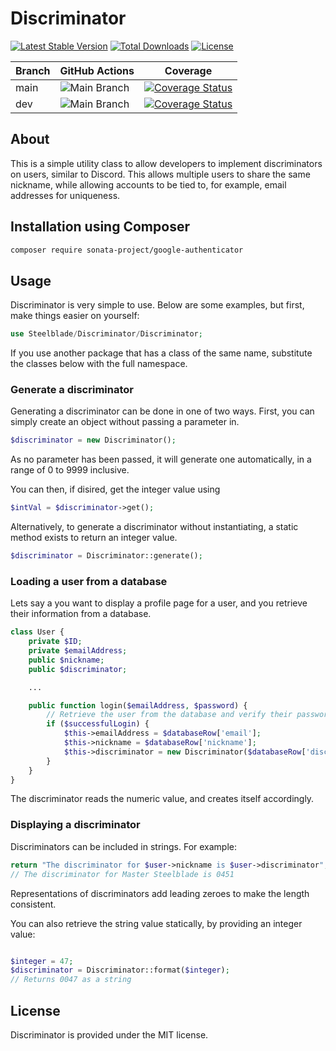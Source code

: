# Discriminator

[![Latest Stable Version](https://poser.pugx.org/mastersteelblade/discriminator/v)](//packagist.org/packages/mastersteelblade/discriminator) [![Total Downloads](https://poser.pugx.org/mastersteelblade/discriminator/downloads)](//packagist.org/packages/mastersteelblade/discriminator) [![License](https://poser.pugx.org/mastersteelblade/discriminator/license)](//packagist.org/packages/mastersteelblade/discriminator)


Branch | GitHub Actions | Coverage |
------ | -------------- | -------- |
main   | ![Main Branch](https://github.com/MasterSteelblade/php-discriminator/actions/workflows/tests.yaml/badge.svg?branch=main) | [![Coverage Status](https://codecov.io/gh/MasterSteelblade/php-discriminator/branch/main/graph/badge.svg?token=G46YUYBFN8)](https://codecov.io/gh/MasterSteelblade/php-discriminator) |
dev   | ![Main Branch](https://github.com/MasterSteelblade/php-discriminator/actions/workflows/tests.yaml/badge.svg?branch=dev) | [![Coverage Status](https://codecov.io/gh/MasterSteelblade/php-discriminator/branch/dev/graph/badge.svg?token=G46YUYBFN8)](https://codecov.io/gh/MasterSteelblade/php-discriminator) |

## About

This is a simple utility class to allow developers to implement discriminators on users, similar to Discord. This allows multiple users to share the same nickname, while allowing accounts to be tied to, for example, email addresses for uniqueness. 

## Installation using Composer

```bash
composer require sonata-project/google-authenticator
```

## Usage

Discriminator is very simple to use. Below are some examples, but first, make things easier on yourself: 

```php
use Steelblade/Discriminator/Discriminator;
```
If you use another package that has a class of the same name, substitute the classes below with the full namespace. 

### Generate a discriminator

Generating a discriminator can be done in one of two ways. First, you can simply create an object without passing a parameter in. 

```php
$discriminator = new Discriminator();
```

As no parameter has been passed, it will generate one automatically, in a range of 0 to 9999 inclusive. 

You can then, if disired, get the integer value using 
```php
$intVal = $discriminator->get();
```

Alternatively, to generate a discriminator without instantiating, a static method exists to return an integer value. 

```php
$discriminator = Discriminator::generate();
```



### Loading a user from a database

Lets say a you want to display a profile page for a user, and you retrieve their information from a database. 

```php
class User {
    private $ID;
    private $emailAddress;
    public $nickname;
    public $discriminator;

    ...

    public function login($emailAddress, $password) {
        // Retrieve the user from the database and verify their password. 
        if ($successfulLogin) {
            $this->emailAddress = $databaseRow['email'];
            $this->nickname = $databaseRow['nickname'];
            $this->discriminator = new Discriminator($databaseRow['discriminator']);
        }
    }
}

```
The discriminator reads the numeric value, and creates itself accordingly. 


### Displaying a discriminator
Discriminators can be included in strings. For example:

```php
return "The discriminator for $user->nickname is $user->discriminator";
// The discriminator for Master Steelblade is 0451
```

Representations of discriminators add leading zeroes to make the length consistent.

You can also retrieve the string value statically, by providing an integer value:

```php

$integer = 47;
$discriminator = Discriminator::format($integer);
// Returns 0047 as a string
```

## License

Discriminator is provided under the MIT license.

